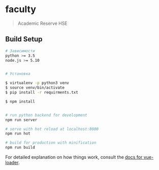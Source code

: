 # faculty

> Academic Reserve HSE

## Build Setup

``` bash
# Зависимости
python >= 3.5
node.js >= 5.10


# Установка 

$ virtualenv -p python3 venv
$ source venv/bin/activate
$ pip install -r requirments.txt

$ npm install


# run python backend for development
npm run server

# serve with hot reload at localhost:8080
npm run hot

# build for production with minification
npm run build
```

For detailed explanation on how things work, consult the [docs for vue-loader](http://vuejs.github.io/vue-loader).
